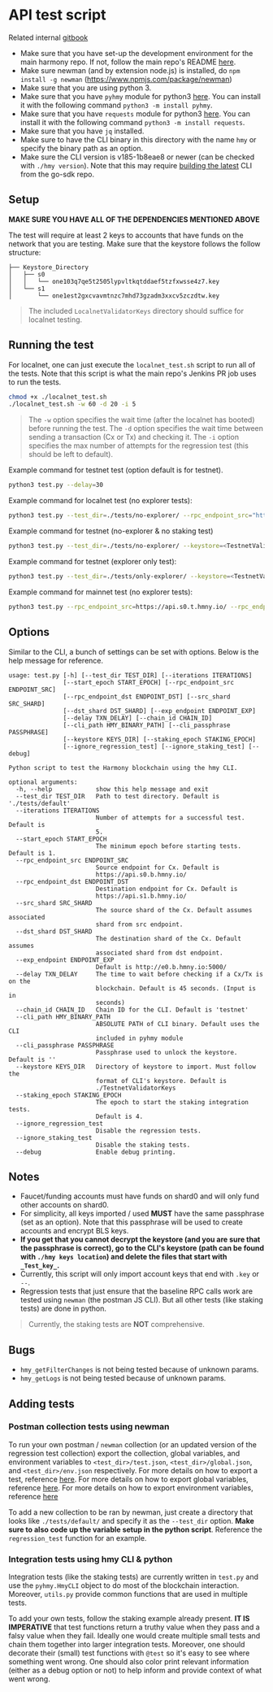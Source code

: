 # API test script

Related internal [gitbook](https://app.gitbook.com/@harmony-one/s/onboarding-wiki/developers/api-test-automation)

- Make sure that you have set-up the development environment for the main harmony repo. If not, follow the main repo's README [here](https://github.com/harmony-one/harmony/blob/master/README.md).
- Make sure newman (and by extension node.js) is installed, do `npm install -g newman` (https://www.npmjs.com/package/newman)
- Make sure that you are using python 3.
- Make sure that you have `pyhmy` module for python3 [here](https://pypi.org/project/pyhmy/). You can install it with the following command `python3 -m install pyhmy`.
- Make sure that you have `requests` module for python3 [here](https://pypi.org/project/requests/). You can install it with the following command `python3 -m install requests`.
- Make sure that you have `jq` installed.
- Make sure to have the CLI binary in this directory with the name `hmy` or specify the binary path as an option.
- Make sure the CLI version is v185-1b8eae8 or newer (can be checked with `./hmy version`). Note that this may require [building the latest](https://docs.harmony.one/home/command-line-interface/using-the-harmony-cli-tool/download-and-installation#compiling-from-source) CLI from the go-sdk repo.

## Setup
**MAKE SURE YOU HAVE ALL OF THE DEPENDENCIES MENTIONED ABOVE**

The test will require at least 2 keys to accounts that have funds on the network that you are testing.
Make sure that the keystore follows the follow structure:
```
├── Keystore_Directory
│   ├── s0
│   │   └── one103q7qe5t2505lypvltkqtddaef5tzfxwsse4z7.key
│   └── s1
│       └── one1est2gxcvavmtnzc7mhd73gzadm3xxcv5zczdtw.key
```
> The included `LocalnetValidatorKeys` directory should suffice for localnet testing.

## Running the test
For localnet, one can just execute the `localnet_test.sh` script to run all of the tests. Note that this script
is what the main repo's Jenkins PR job uses to run the tests. 
```bash
chmod +x ./localnet_test.sh
./localnet_test.sh -w 60 -d 20 -i 5
```
> The `-w` option specifies the wait time (after the localnet has booted) before running the test.
> The `-d` option specifies the wait time between sending a transaction (Cx or Tx) and checking it.
> The `-i` option specifies the max number of attempts for the regression test (this should be left to default).

Example command for testnet test (option default is for testnet).
```bash
python3 test.py --delay=30
```

Example command for localnet test (no explorer tests):
```bash
python3 test.py --test_dir=./tests/no-explorer/ --rpc_endpoint_src="http://localhost:9500/" --rpc_endpoint_dst="http://localhost:9501/" --keystore=./LocalnetValidatorKeys/ --chain_id="testnet"
```

Example command for testnet (no-explorer & no staking test)
```bash
python3 test.py --test_dir=./tests/no-explorer/ --keystore=<TestnetValidatorKeys_DIR> --ignore_staking_test
```

Example command for testnet (explorer only test):
```bash
python3 test.py --test_dir=./tests/only-explorer/ --keystore=<TestnetValidatorKeys_DIR>
```

Example command for mainnet test (no explorer tests):
```bash
python3 test.py --rpc_endpoint_src=https://api.s0.t.hmny.io/ --rpc_endpoint_dst=https://api.s1.t.hmny.io/ --exp_endpoint=http://e0.t.hmny.io:5000/ --chain_id=mainnet --keystore=./MainnetKeys/ --test_dir=./tests/no-explorer/
```

## Options
Similar to the CLI, a bunch of settings can be set with options. Below is the help message for reference.
```
usage: test.py [-h] [--test_dir TEST_DIR] [--iterations ITERATIONS]
               [--start_epoch START_EPOCH] [--rpc_endpoint_src ENDPOINT_SRC]
               [--rpc_endpoint_dst ENDPOINT_DST] [--src_shard SRC_SHARD]
               [--dst_shard DST_SHARD] [--exp_endpoint ENDPOINT_EXP]
               [--delay TXN_DELAY] [--chain_id CHAIN_ID]
               [--cli_path HMY_BINARY_PATH] [--cli_passphrase PASSPHRASE]
               [--keystore KEYS_DIR] [--staking_epoch STAKING_EPOCH]
               [--ignore_regression_test] [--ignore_staking_test] [--debug]

Python script to test the Harmony blockchain using the hmy CLI.

optional arguments:
  -h, --help            show this help message and exit
  --test_dir TEST_DIR   Path to test directory. Default is './tests/default'
  --iterations ITERATIONS
                        Number of attempts for a successful test. Default is
                        5.
  --start_epoch START_EPOCH
                        The minimum epoch before starting tests. Default is 1.
  --rpc_endpoint_src ENDPOINT_SRC
                        Source endpoint for Cx. Default is
                        https://api.s0.b.hmny.io/
  --rpc_endpoint_dst ENDPOINT_DST
                        Destination endpoint for Cx. Default is
                        https://api.s1.b.hmny.io/
  --src_shard SRC_SHARD
                        The source shard of the Cx. Default assumes associated
                        shard from src endpoint.
  --dst_shard DST_SHARD
                        The destination shard of the Cx. Default assumes
                        associated shard from dst endpoint.
  --exp_endpoint ENDPOINT_EXP
                        Default is http://e0.b.hmny.io:5000/
  --delay TXN_DELAY     The time to wait before checking if a Cx/Tx is on the
                        blockchain. Default is 45 seconds. (Input is in
                        seconds)
  --chain_id CHAIN_ID   Chain ID for the CLI. Default is 'testnet'
  --cli_path HMY_BINARY_PATH
                        ABSOLUTE PATH of CLI binary. Default uses the CLI
                        included in pyhmy module
  --cli_passphrase PASSPHRASE
                        Passphrase used to unlock the keystore. Default is ''
  --keystore KEYS_DIR   Directory of keystore to import. Must follow the
                        format of CLI's keystore. Default is
                        ./TestnetValidatorKeys
  --staking_epoch STAKING_EPOCH
                        The epoch to start the staking integration tests.
                        Default is 4.
  --ignore_regression_test
                        Disable the regression tests.
  --ignore_staking_test
                        Disable the staking tests.
  --debug               Enable debug printing.
```

## Notes
  - Faucet/funding accounts must have funds on shard0 and will only fund other accounts on shard0. 
  - For simplicity, all keys imported / used **MUST** have the same passphrase (set as an option). Note that this passphrase will be used to create accounts and encrypt BLS keys. 
  - **If you get that you cannot decrypt the keystore (and you are sure that the passphrase is correct), go to the CLI's keystore (path can be found with `./hmy keys location`) and delete the files that start with `_Test_key_`.**
  - Currently, this script will only import account keys that end with `.key` or `--`.
  - Regression tests that just ensure that the baseline RPC calls work are tested using `newman` (the postman JS CLI). But all other tests (like staking tests) are done in python.
  > Currently, the staking tests are **NOT** comprehensive. 

## Bugs
  - `hmy_getFilterChanges` is not being tested because of unknown params.
  - `hmy_getLogs` is not being tested because of unknown params.

## Adding tests

### Postman collection tests using newman
To run your own postman / `newman` collection (or an updated version of the regression test collection) export the collection, global variables, and environment variables to `<test_dir>/test.json`, `<test_dir>/global.json`, and `<test_dir>/env.json` respectively. For more details on how to export a test, reference [here](https://kb.datamotion.com/?ht_kb=postman-instructions-for-exporting-and-importing#how-to-export-a-collection-from-postman). For more details on how to export global variables, reference [here](https://learning.getpostman.com/docs/postman/environments_and_globals/manage_globals/). For more details on how to export environment variables, reference [here](https://learning.getpostman.com/docs/postman/environments_and_globals/manage_environments/)

To add a new collection to be ran by newman, just create a directory that looks like `./tests/default/` and specify it as the `--test_dir` option. **Make sure to also code up the variable setup in the python script**. Reference the `regression_test` function for an example. 

### Integration tests using hmy CLI & python
Integration tests (like the staking tests) are currently written in `test.py` and use the `pyhmy.HmyCLI` object to do most of the blockchain interaction. Moreover, `utils.py` provide common functions that are used in multiple tests.   

To add your own tests, follow the staking example already present. **IT IS IMPERATIVE** that test functions return a truthy value when they pass and a falsy value when they fail. Ideally one would create multiple small tests and chain them together into larger integration tests. 
Moreover, one should decorate their (small) test functions with `@test` so it's easy to see where something went wrong. One should also color print relevant information (either as a debug option or not) to help inform and provide context of what went wrong.    